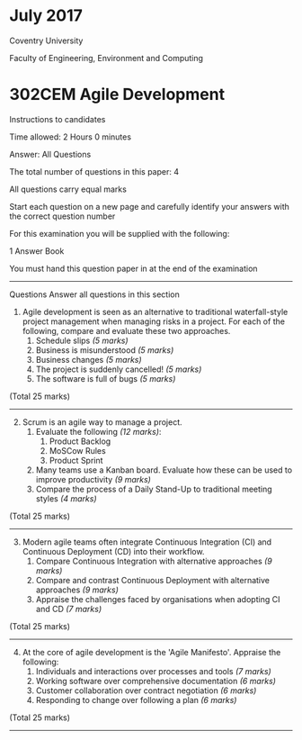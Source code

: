 
# July 2017

Coventry University

Faculty of Engineering, Environment and Computing

# 302CEM Agile Development

Instructions to candidates

Time allowed: 2 Hours 0 minutes

Answer: All Questions

 The total number of questions in this paper: 4

All questions carry equal marks

Start each question on a new page and carefully identify your answers with the correct question number

For this examination you will be supplied with the following:

1 Answer Book

You must hand this question paper in at the end of the examination

-----

Questions
Answer all questions in this section
1. Agile development is seen as an alternative to traditional waterfall-style project
management when managing risks in a project. For each of the following, compare and evaluate these two approaches.
    1. Schedule slips _(5 marks)_
    2. Business is misunderstood _(5 marks)_
    3. Business changes _(5 marks)_
    4. The project is suddenly cancelled! _(5 marks)_
    5. The software is full of bugs _(5 marks)_

(Total 25 marks)

----
2. Scrum is an agile way to manage a project.
    1. Evaluate the following _(12 marks)_:
        1. Product Backlog
        2. MoSCow Rules
        3. Product Sprint
    2. Many teams use a Kanban board. Evaluate how these can be used to improve productivity _(9 marks)_
    3. Compare the process of a Daily Stand-Up to traditional meeting styles _(4 marks)_

(Total 25 marks)

----

3. Modern agile teams often integrate Continuous Integration (CI) and Continuous Deployment (CD) into their workflow.
    1. Compare Continuous Integration with alternative approaches _(9 marks)_
    2. Compare and contrast Continuous Deployment with alternative approaches _(9 marks)_
    3. Appraise the challenges faced by organisations when adopting CI and CD _(7 marks)_

(Total 25 marks)

----

4. At the core of agile development is the 'Agile Manifesto'. Appraise the following:
    1. Individuals and interactions over processes and tools _(7 marks)_
    2. Working software over comprehensive documentation _(6 marks)_
    3. Customer collaboration over contract negotiation _(6 marks)_
    4. Responding to change over following a plan _(6 marks)_

(Total 25 marks)

----
